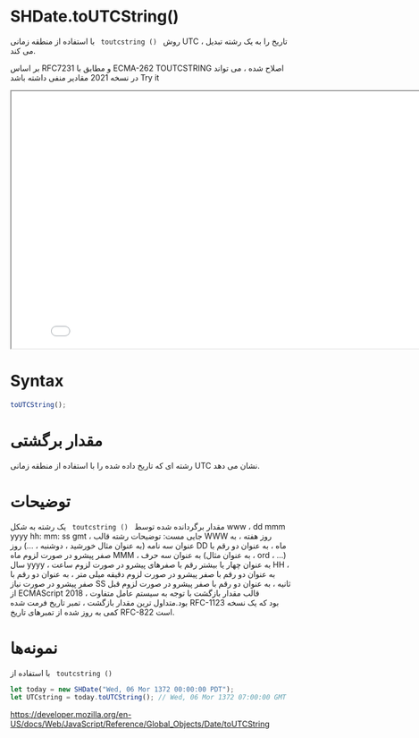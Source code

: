# SHDate.toUTCString()

روش <code dir = "ltr"> toutcstring () </code> با استفاده از منطقه زمانی UTC ، تاریخ را به یک رشته تبدیل می کند.

بر اساس RFC7231 و مطابق با ECMA-262 TOUTCSTRING اصلاح شده ، می تواند در نسخه 2021 مقادیر منفی داشته باشد
Try it

<iframe style="width: 830px; height: 460px;" src="/SHDateTime-js/examples/live.html?function=getHours" title="MDN Web Docs Interactive Example" loading="lazy"></iframe>
<br/>

# Syntax

```js
toUTCString();
```

# مقدار برگشتی

رشته ای که تاریخ داده شده را با استفاده از منطقه زمانی UTC نشان می دهد.

# توضیحات

مقدار برگردانده شده توسط <code dir = "ltr"> toutcstring () </code> یک رشته به شکل www ، dd mmm yyyy hh: mm: ss gmt ، جایی مست:
توضیحات رشته قالب
WWW روز هفته ، به عنوان سه نامه (به عنوان مثال خورشید ، دوشنبه ، ...)
روز DD ماه ، به عنوان دو رقم با صفر پیشرو در صورت لزوم
ماه MMM ، به عنوان سه حرف (به عنوان مثال ، ord ، ...)
سال yyyy ، به عنوان چهار یا بیشتر رقم با صفرهای پیشرو در صورت لزوم
ساعت HH ، به عنوان دو رقم با صفر پیشرو در صورت لزوم
دقیقه میلی متر ، به عنوان دو رقم با صفر پیشرو در صورت نیاز
SS ثانیه ، به عنوان دو رقم با صفر پیشرو در صورت لزوم
قبل از ECMAScript 2018 ، قالب مقدار بازگشت با توجه به سیستم عامل متفاوت بود.متداول ترین مقدار بازگشت ، تمبر تاریخ فرمت شده RFC-1123 بود که یک نسخه کمی به روز شده از تمبرهای تاریخ RFC-822 است.

# نمونه‌ها

با استفاده از <code dir = "ltr"> toutcstring () </code>

```js
let today = new SHDate("Wed, 06 Mor 1372 00:00:00 PDT");
let UTCstring = today.toUTCString(); // Wed, 06 Mor 1372 07:00:00 GMT
```

https://developer.mozilla.org/en-US/docs/Web/JavaScript/Reference/Global_Objects/Date/toUTCString
